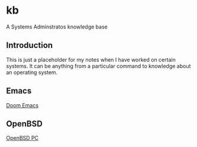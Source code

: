 # kb
A Systems Adminstratos knowledge base

## Introduction

This is just a placeholder for my notes when I have worked on certain systems. It can be anything from a particular command to knowledge about an operating system.

## Emacs
[Doom Emacs](./emacs/doom.md)

## OpenBSD 
[OpenBSD PC](./openbsd/pc.md)
